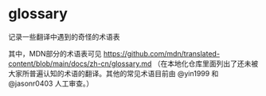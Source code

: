 # glossary

记录一些翻译中遇到的奇怪的术语表

其中，MDN部分的术语表可见 https://github.com/mdn/translated-content/blob/main/docs/zh-cn/glossary.md （在本地化仓库里面列出了还未被大家所普遍认知的术语的翻译。其他的常见术语目前由 @yin1999 和 @jasonr0403 人工审查。）

<!-- source: https://t.me/mozilla_china/16334  -->
